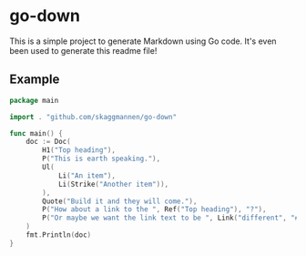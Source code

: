 # go-down

This is a simple project to generate Markdown using Go code. It's even been used
to generate this readme file!

## Example

```go
package main

import . "github.com/skaggmannen/go-down"

func main() {
	doc := Doc(
		H1("Top heading"),
		P("This is earth speaking."),
		Ul(
			Li("An item"),
			Li(Strike("Another item")),
		),
		Quote("Build it and they will come."),
		P("How about a link to the ", Ref("Top heading"), "?"),
		P("Or maybe we want the link text to be ", Link("different", "#top-heading"), "."),
	)
	fmt.Println(doc)
}
```